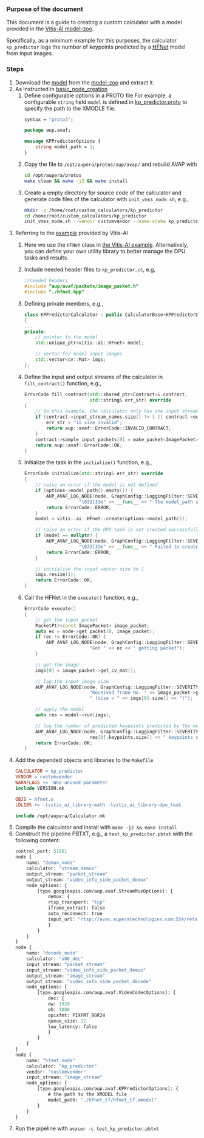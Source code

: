 ### Purpose of the document
This document is a guide to creating a custom calculator with a model provided in the [Vitis-AI model-zoo](https://github.com/Xilinx/Vitis-AI/tree/2.5/model_zoo). 

Specifically, as a minimum example for this purposes, the calculator `kp_predictor` logs the number of keypoints predicted by a [HFNet](https://github.com/ethz-asl/hfnet/tree/master) model from input images. 

### Steps
1. Download the [model](https://github.com/Xilinx/Vitis-AI/tree/2.5/model_zoo/model-list/tf_HFNet_mixed_960_960_20.09G_2.5) from the [model-zoo](https://github.com/Xilinx/Vitis-AI/tree/2.5/model_zoo) and extract it.
2. As instructed in [basic_node_creation](../../docs/basic_node_creation/README.md)
    1. Define configurable options in a PROTO file
For example, a configurable `string` field `model` is defined in [kp_predictor.proto](./kp_predictor.proto) to specify the path to the XMODLE file.
        ```protobuf
        syntax = "proto3";

        package aup.avaf;

        message KPPredictorOptions {
            string model_path = 1;
        }
        ```
    2. Copy the file to `/opt/aupera/protos/aup/avap/` and rebuild AVAP with 
        ```bash
        cd /opt/aupera/protos
        make clean && make -j2 && make install
        ``` 
    3. Create a empty directory for source code of the calculator and generate code files of the calculator with `init_vmss_node.sh`, e.g., 
        ```bash
        mkdir -p /home/root/custom_calculators/kp_predictor
        cd /home/root/custom_calculators/kp_predictor
        init_vmss_node.sh --vendor customvendor --name-snake kp_predictor --name-camel KPPredictor --options-type KPPredictorOptions --options-header kp_predictor.pb.h
        ```
3. Referring to the [example](https://github.com/Xilinx/Vitis-AI/tree/2.5/examples/Vitis-AI-Library/samples/dpu_task/hfnet) provided by Vitis-AI 
    1. Here we use the `HFNet` class in [the Vitis-AI example](https://github.com/Xilinx/Vitis-AI/tree/2.5/examples/Vitis-AI-Library/samples/dpu_task/hfnet). Alternatively, you can define your own utility library to better manage the DPU tasks and results.
    2. Include needed header files to `kp_predictor.cc`, e.g, 
        ```cpp
        //needed headers
        #include "aup/avaf/packets/image_packet.h"
        #include "./hfnet.hpp"
        ```
    3. Defining private members, e.g.,
        ```cpp
        class KPPredictorCalculator : public CalculatorBase<KPPredictorOptions>
        {
        ...
        private:
            // pointer to the model 
            std::unique_ptr<vitis::ai::HFnet> model;

            // vector for model input images
            std::vector<cv::Mat> imgs;
        };
        ``` 
    4. Define the input and output streams of the calculator in `fill_contract()` function, e.g., 
        ```cpp
        ErrorCode fill_contract(std::shared_ptr<Contract>& contract,
                                std::string& err_str) override
        {
            // In this example, the calculator only has one input stream of ImagePacket 
            if (contract->input_stream_names.size() != 1 || contract->output_stream_names.size() != 0) {
                err_str = "io size invalid";
                return aup::avaf::ErrorCode::INVALID_CONTRACT;
            }
            contract->sample_input_packets[0] = make_packet<ImagePacket>();
            return aup::avaf::ErrorCode::OK;
        }
        ```
    
    5. Initialize the task in the `initialize()` function, e.g., 
        ```cpp
        ErrorCode initialize(std::string& err_str) override
        {
            // raise an error if the model is not defined
            if (options->model_path().empty()) {
                AUP_AVAF_LOG_NODE(node, GraphConfig::LoggingFilter::SEVERITY_ERROR,
                            "\033[33m" << __func__ << " The model_path should not be empty.\033[0m ");
                return ErrorCode::ERROR;
            }
            model = vitis::ai::HFnet::create(options->model_path());

            // raise an error if the DPU task is not created successfully
            if (model == nullptr) {
                AUP_AVAF_LOG_NODE(node, GraphConfig::LoggingFilter::SEVERITY_ERROR,
                            "\033[33m" << __func__ << " Failed to create DPU task with the mode "<< options->model_path() <<".\033[0m ");
                return ErrorCode::ERROR;
            }

            // initialize the input vector size to 1
            imgs.resize(1);
            return ErrorCode::OK;
        }

        ```
    6. Call the HFNet in the `execute()` function, e.g.,
        ```cpp
        ErrorCode execute()
        {
            // get the input packet
            PacketPtr<const ImagePacket> image_packet;
            auto ec = node->get_packet(0, image_packet);
            if (ec != ErrorCode::OK) {
                AUP_AVAF_LOG_NODE(node, GraphConfig::LoggingFilter::SEVERITY_ERROR,
                                "Got " << ec << " getting packet");
            }

            // get the image
            imgs[0] = image_packet->get_cv_mat(); 

            // log the input image size
            AUP_AVAF_LOG_NODE(node, GraphConfig::LoggingFilter::SEVERITY_INFO,
                                "Received frame No. " << image_packet->get_itr_no() <<
                                " (size = " << imgs[0].size() << ")");

            // apply the model 
            auto res = model->run(imgs);

            // log the number of predicted keypoints predicted by the model
            AUP_AVAF_LOG_NODE(node, GraphConfig::LoggingFilter::SEVERITY_INFO,
                                res[0].keypoints.size() << " keypoints are predicted." );
            return ErrorCode::OK;
        }
        ```
4. Add the depended objects and libraries to the `Makefile`
    ```Makefile
    CALCULATOR = kp_predictor
    VENDOR = customvendor
    WARNFLAGS += -Wno-unused-parameter
    include VERSION.mk

    OBJS = hfnet.o
    LDLIBS += -lvitis_ai_library-math -lvitis_ai_library-dpu_task

    include /opt/aupera/Calculator.mk
    ```
5. Compile the calculator and install with `make -j2 && make install`
6. Construct the pipeline PBTXT, e.g., a `test_kp_predictor.pbtxt` with the following content: 
    ```protobuf
    control_port: 51881
    node {
        name: "demux_node"
        calculator: "stream_demux"
        output_stream: "packet_stream"
        output_stream: "video_info_side_packet_demux"
        node_options: {
            [type.googleapis.com/aup.avaf.StreamMuxOptions]: {
                demux: {
                rtsp_transport: "tcp"
                iframe_extract: false
                auto_reconnect: true
                input_url: "rtsp://avac.auperatechnologies.com:554/retail"
                }
            }
        }
    }
    node {
        name: "decode_node"
        calculator: "x86_dec"
        input_stream: "packet_stream"
        input_stream: "video_info_side_packet_demux"
        output_stream: "image_stream"
        output_stream: "video_info_side_packet_decode"
        node_options: {
            [type.googleapis.com/aup.avaf.VideoCodecOptions]: {
                dec: {
                ow: 1920
                oh: 1080
                opixfmt: PIXFMT_BGR24
                queue_size: 12
                low_latency: false
                }
            }
        }
    }
    node {
        name: "hfnet_node"
        calculator: "kp_predictor"
        vendor: "customvendor"
        input_stream: "image_stream"
        node_options: {
            [type.googleapis.com/aup.avaf.KPPredictorOptions]: {
                # the path to the XMODEL file
                model_path: "./hfnet_tf/hfnet_tf.xmodel" 
            }
        }
    }
    ```
7. Run the pipeline with `avaser -c test_kp_predictor.pbtxt`
